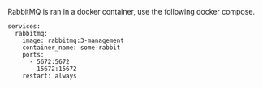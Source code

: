 RabbitMQ is ran in a docker container, use the following docker compose.

```version: '3.3'
services:
  rabbitmq:
    image: rabbitmq:3-management
    container_name: some-rabbit
    ports:
      - 5672:5672
      - 15672:15672
    restart: always
